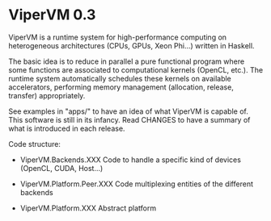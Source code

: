 ViperVM 0.3
===========

ViperVM is a runtime system for high-performance computing on heterogeneous
architectures (CPUs, GPUs, Xeon Phi...) written in Haskell. 

The basic idea is to reduce in parallel a pure functional program where some
functions are associated to computational kernels (OpenCL, etc.). The runtime
system automatically schedules these kernels on available accelerators,
performing memory management (allocation, release, transfer) appropriately.

See examples in "apps/" to have an idea of what ViperVM is capable of. This
software is still in its infancy. Read CHANGES to have a summary of what is
introduced in each release.


Code structure:

   - ViperVM.Backends.XXX
      Code to handle a specific kind of devices (OpenCL, CUDA, Host...)

   - ViperVM.Platform.Peer.XXX
      Code multiplexing entities of the different backends

   - ViperVM.Platform.XXX
      Abstract platform
